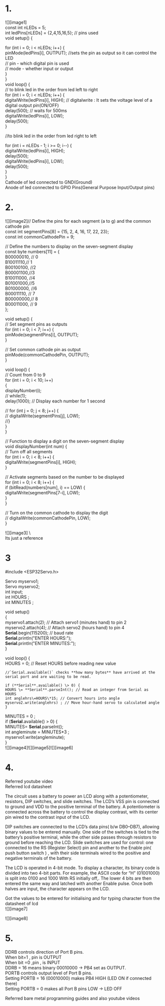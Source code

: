 # 1\.

![][image1]  
const int nLEDs \= 5;  
int ledPins\[nLEDs\] \= {2,4,15,16,5};   // pins used  
void setup() {  
   
  for (int i \= 0; i \< nLEDs; i\++) {  
    pinMode(ledPins\[i\], OUTPUT); //sets the pin as output so it can control the LED  
// pin \- which digital pin is used    
// mode \- whether input or output   
  }  
}  
void loop() {  
 // to blink led in the order from led left to right  
  for (int i \= 0; i \< nLEDs; i\++) {  
    digitalWrite(ledPins\[i\], HIGH);  //  digitalwrite : It sets the voltage level of a digital output pin(ON/OFF)  
    delay(500);    // waits for 500ms                  
    digitalWrite(ledPins\[i\], LOW);    
    delay(500);  
  }

//to blink led in the order from led right to left

  for (int i \= nLEDs \- 1; i \>= 0; i\--) {  
    digitalWrite(ledPins\[i\], HIGH);    
    delay(500);                        
    digitalWrite(ledPins\[i\], LOW);  
    delay(500);  
  }  
}  
Cathode of led connected to GND(Ground)  
Anode of led connected to GPIO Pins(General Purpose Input/Output pins)

# 2\.

![][image2]// Define the pins for each segment (a to g) and the common cathode pin  
const int segmentPins\[8\] \= {15, 2, 4, 16, 17, 22, 23};  
const int commonCathodePin \= 9;

// Define the numbers to display on the seven-segment display  
const byte numbers\[11\] \= {  
  B00000010, // 0  
  B10011110,// 1  
  B00100100, //2  
  B00001100,//3  
  B10011000, //4  
  B01001000,//5  
  B01000000, //6  
  B00011110, // 7  
  B00000000,// 8  
  B00011000, // 9  
};

void setup() {  
  // Set segment pins as outputs  
  for (int i \= 0; i \< 7; i\++) {  
    pinMode(segmentPins\[i\], OUTPUT);  
  }

  // Set common cathode pin as output  
  pinMode(commonCathodePin, OUTPUT);  
}

void loop() {  
  // Count from 0 to 9  
  for (int i \= 0; i \< 10; i\++)  
  {  
    displayNumber(i);  
   // while(1);  
    delay(1000); // Display each number for 1 second

   // for (int j \= 0; j \< 8; j++) {  
   // digitalWrite(segmentPins\[j\], LOW);  
  //}  
  }  
}

// Function to display a digit on the seven-segment display  
void displayNumber(int num) {  
  // Turn off all segments  
  for (int i \= 0; i \< 8; i\++) {  
    digitalWrite(segmentPins\[i\], HIGH);  
  }

  // Activate segments based on the number to be displayed  
  for (int i \= 0; i \< 8; i\++) {  
    if (bitRead(numbers\[num\], i) \== LOW) {  
      digitalWrite(segmentPins\[7\-i\], LOW);  
    }  
  }

  // Turn on the common cathode to display the digit  
 // digitalWrite(commonCathodePin, LOW);  
}

![][image3]	\\  
Its just a reference  
    

# 

# 3

\#include \<ESP32Servo.h\>

Servo myservo1;  
Servo myservo2;  
int input;  
int HOURS  ;  
int MINUTES  ;

void setup()  
{  
  myservo1.attach(2); // Attach servo1 (minutes hand) to pin 2  
  myservo2.attach(4); // Attach servo2 (hours hand) to pin 4  
  **Serial**.begin(115200); // baud rate  
  **Serial**.println("ENTER HOURS:");  
  **Serial**.println("ENTER MINUTES:");  
}

void loop() {  
  HOURS  \= 0; // Reset HOURS before reading new value

    //`Serial.available()` checks **how many bytes** have arrived at the serial port and are waiting to be read.

    if (**Serial**.available() \> 0) {  
    HOURS \= **Serial**.parseInt(); // Read an integer from Serial as HOURS  
    int anglehrs\=HOURS\*15; // Convert hours into angle  
    myservo2.write(anglehrs) ; // Move hour-hand servo to calculated angle  
    }  
   MINUTES  \= 0 ;  
    if (**Serial**.available() \> 0) {  
    MINUTES\= **Serial**.parseInt();  
    int angleminute \= MINUTES\*3 ;  
    myservo1.write(angleminute);  
  }  
![][image4]![][image5]![][image6]

# 4\.

Referred youtube video  
Referred lcd datasheet

The circuit uses a  battery to power an LCD along with a potentiometer, resistors, DIP switches, and slide switches. The LCD’s VSS pin is connected to ground and VDD to the positive terminal of the battery. A potentiometer is connected across the battery to control the display contrast, with its center pin wired to the contrast input of the LCD.

DIP switches are connected to the LCD’s data pins( b/w DB0–DB7), allowing binary values to be entered manually. One side of the switches is tied to the battery’s positive terminal, while the other side passes through resistors to ground before reaching the LCD. Slide switches are used for control: one connected to the RS (Register Select) pin and another to the Enable pin( push button switch ) , with their side terminals wired to the positive and negative terminals of the battery.

The LCD is operated in 4-bit mode. To display a character, its binary code is divided into two 4-bit parts. For example, the ASCII code for “H” (01001000) is split into 0100 and 1000 With RS initially off,. The lower 4 bits are then entered the same way and latched with another Enable pulse. Once both halves are input, the character appears on the LCD.

Got the values to be entered for initialising and for typing character from the datasheet of lcd  
![][image7]

![][image8]

# 5\.

DDRB controls direction of Port B pins.  
When bit=1 , pin is OUTPUT  
When bit \=0 ,pin , is INPUT  
 DDRB \= 16 means binary 00010000 → PB4 set as OUTPUT.  
PORTB controls output level of Port B pins.  
 Setting PORTB \= 16 (00010000) makes PB4 HIGH (LED ON if connected there)  
Setting PORTB \= 0 makes all Port B pins LOW → LED OFF

Referred bare metal programming guides and also youtube videos


